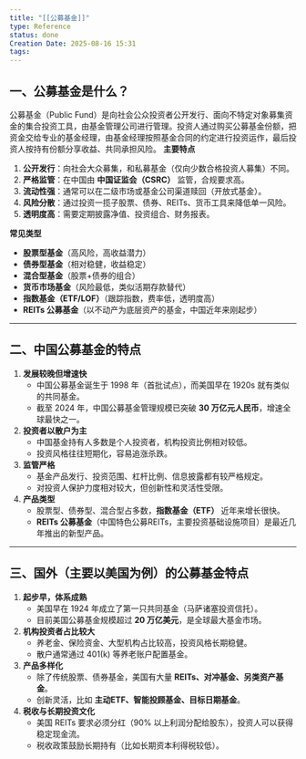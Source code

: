 ```yaml
---
title: "[[公募基金]]"
type: Reference
status: done
Creation Date: 2025-08-16 15:31
tags:
---
```

## 一、公募基金是什么？ 
公募基金（Public Fund）是向社会公众投资者公开发行、面向不特定对象募集资金的集合投资工具，由基金管理公司进行管理。投资人通过购买公募基金份额，把资金交给专业的基金经理，由基金经理按照基金合同的约定进行投资运作，最后投资人按持有份额分享收益、共同承担风险。
**主要特点**
1. **公开发行**：向社会大众募集，和私募基金（仅向少数合格投资人募集）不同。
2. **严格监管**：在中国由 **中国证监会（CSRC）** 监管，合规要求高。
3. **流动性强**：通常可以在二级市场或基金公司渠道赎回（开放式基金）。
4. **风险分散**：通过投资一揽子股票、债券、REITs、货币工具来降低单一风险。
5. **透明度高**：需要定期披露净值、投资组合、财务报表。
    
**常见类型**
- **股票型基金**（高风险，高收益潜力）
- **债券型基金**（相对稳健，收益稳定）
- **混合型基金**（股票+债券的组合）
- **货币市场基金**（风险最低，类似活期存款替代）
- **指数基金（ETF/LOF）**（跟踪指数，费率低，透明度高）
- **REITs 公募基金**（以不动产为底层资产的基金，中国近年来刚起步）
    

---

## 二、中国公募基金的特点

1. **发展较晚但增速快**
    - 中国公募基金诞生于 1998 年（首批试点），而美国早在 1920s 就有类似的共同基金。
    - 截至 2024 年，中国公募基金管理规模已突破 **30 万亿元人民币**，增速全球最快之一。
2. **投资者以散户为主**
    - 中国基金持有人多数是个人投资者，机构投资比例相对较低。
    - 投资风格往往短期化，容易追涨杀跌。
3. **监管严格**
    - 基金产品发行、投资范围、杠杆比例、信息披露都有较严格规定。
    - 对投资人保护力度相对较大，但创新性和灵活性受限。
4. **产品类型**
    - 股票型、债券型、混合型占多数，**指数基金（ETF）** 近年来增长很快。
    - **REITs 公募基金**（中国特色公募REITs，主要投资基础设施项目）是最近几年推出的新型产品。

---

## 三、国外（主要以美国为例）的公募基金特点

1. **起步早，体系成熟**
    - 美国早在 1924 年成立了第一只共同基金（马萨诸塞投资信托）。
    - 目前美国公募基金规模超过 **20 万亿美元**，是全球最大基金市场。
2. **机构投资者占比较大**
    - 养老金、保险资金、大型机构占比较高，投资风格长期稳健。
    - 散户通常通过 401(k) 等养老账户配置基金。
3. **产品多样化**    
    - 除了传统股票、债券基金，美国有大量 **REITs、对冲基金、另类资产基金**。 
    - 创新灵活，比如 **主动ETF、智能投顾基金、目标日期基金**。
4. **税收与长期投资文化**
    - 美国 REITs 要求必须分红（90% 以上利润分配给股东），投资人可以获得稳定现金流。
    - 税收政策鼓励长期持有（比如长期资本利得税较低）。